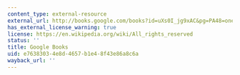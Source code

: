 ```yaml
---
content_type: external-resource
external_url: http://books.google.com/books?id=uXs0I_jg9xAC&pg=PA48=onepage
has_external_license_warning: true
license: https://en.wikipedia.org/wiki/All_rights_reserved
status: ''
title: Google Books
uid: e7638303-4e8d-4657-b1e4-8f43e86a8c6a
wayback_url: ''
---
```

